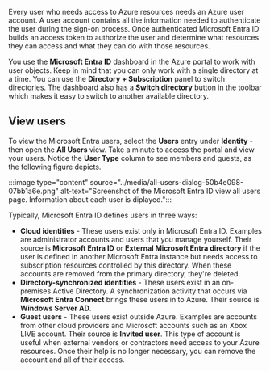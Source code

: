 Every user who needs access to Azure resources needs an Azure user account. A user account contains all the information needed to authenticate the user during the sign-on process. Once authenticated Microsoft Entra ID builds an access token to authorize the user and determine what resources they can access and what they can do with those resources.

You use the **Microsoft Entra ID** dashboard in the Azure portal to work with user objects. Keep in mind that you can only work with a single directory at a time. You can use the **Directory + Subscription** panel to switch directories. The dashboard also has a **Switch directory** button in the toolbar which makes it easy to switch to another available directory.

## View users

To view the Microsoft Entra users, select the **Users** entry under **Identity** \- then open the **All Users** view. Take a minute to access the portal and view your users. Notice the **User Type** column to see members and guests, as the following figure depicts.

:::image type="content" source="../media/all-users-dialog-50b4e098-07bb1a6e.png" alt-text="Screenshot of the Microsoft Entra ID view all users page. Information about each user is diplayed.":::


Typically, Microsoft Entra ID defines users in three ways:

 -  **Cloud identities** \- These users exist only in Microsoft Entra ID. Examples are administrator accounts and users that you manage yourself. Their source is **Microsoft Entra ID** or **External Microsoft Entra directory** if the user is defined in another Microsoft Entra instance but needs access to subscription resources controlled by this directory. When these accounts are removed from the primary directory, they're deleted.
 -  **Directory-synchronized identities** \- These users exist in an on-premises Active Directory. A synchronization activity that occurs via **Microsoft Entra Connect** brings these users in to Azure. Their source is **Windows Server AD**.
 -  **Guest users** \- These users exist outside Azure. Examples are accounts from other cloud providers and Microsoft accounts such as an Xbox LIVE account. Their source is **Invited user**. This type of account is useful when external vendors or contractors need access to your Azure resources. Once their help is no longer necessary, you can remove the account and all of their access.
